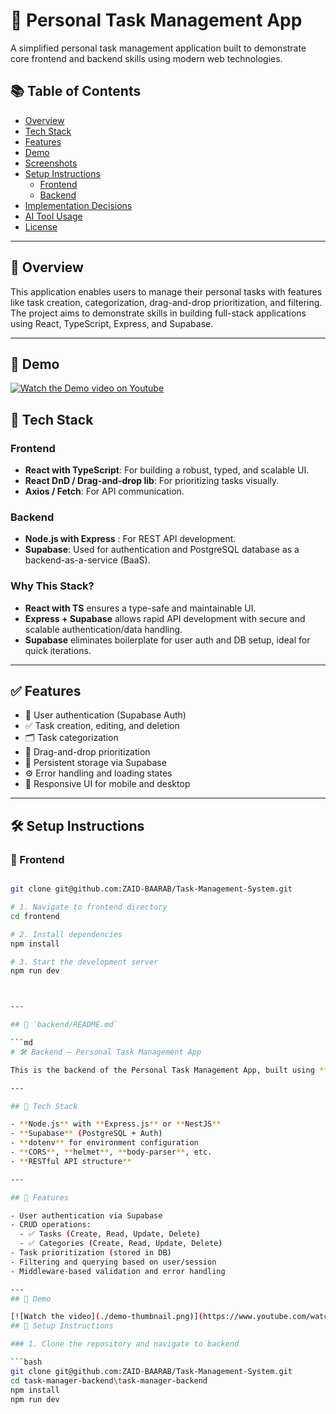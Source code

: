 # 🧠 Personal Task Management App

A simplified personal task management application built to demonstrate core frontend and backend skills using modern web technologies.

## 📚 Table of Contents
- [Overview](#overview)
- [Tech Stack](#tech-stack)
- [Features](#features)
- [Demo](#features)
- [Screenshots](#screenshots)
- [Setup Instructions](#setup-instructions)
  - [Frontend](#demo)
  - [Backend](#backend)
- [Implementation Decisions](#implementation-decisions)
- [AI Tool Usage](#ai-tool-usage)
- [License](#license)

---

## 📌 Overview

This application enables users to manage their personal tasks with features like task creation, categorization, drag-and-drop prioritization, and filtering. The project aims to demonstrate skills in building full-stack applications using React, TypeScript, Express, and Supabase.

---
## 🎥 Demo

[![Watch the Demo video on Youtube](./demo-thumbnail.png)](https://youtu.be/c0BxU14wBQ8)
## 🚀 Tech Stack

### Frontend
- **React with TypeScript**: For building a robust, typed, and scalable UI.
- **React DnD / Drag-and-drop lib**: For prioritizing tasks visually.
- **Axios / Fetch**: For API communication.

### Backend
- **Node.js with Express** : For REST API development.
- **Supabase**: Used for authentication and PostgreSQL database as a backend-as-a-service (BaaS).

### Why This Stack?
- **React with TS** ensures a type-safe and maintainable UI.
- **Express + Supabase** allows rapid API development with secure and scalable authentication/data handling.
- **Supabase** eliminates boilerplate for user auth and DB setup, ideal for quick iterations.

---

## ✅ Features

- 🔐 User authentication (Supabase Auth)
- ✅ Task creation, editing, and deletion
- 🗂️ Task categorization
- 🎯 Drag-and-drop prioritization
- 💾 Persistent storage via Supabase
- ⚙️ Error handling and loading states
- 📱 Responsive UI for mobile and desktop

---


## 🛠 Setup Instructions

### 🔹 Frontend

```bash

git clone git@github.com:ZAID-BAARAB/Task-Management-System.git

# 1. Navigate to frontend directory
cd frontend

# 2. Install dependencies
npm install

# 3. Start the development server
npm run dev



---

## 📁 `backend/README.md`

```md
# 🛠️ Backend – Personal Task Management App

This is the backend of the Personal Task Management App, built using **Node.js**, **Express**, and **Supabase**. It exposes RESTful APIs to manage users, tasks, and categories.

---

## 🚀 Tech Stack

- **Node.js** with **Express.js** or **NestJS**
- **Supabase** (PostgreSQL + Auth)
- **dotenv** for environment configuration
- **CORS**, **helmet**, **body-parser**, etc.
- **RESTful API structure**

---

## 📌 Features

- User authentication via Supabase
- CRUD operations:
  - ✅ Tasks (Create, Read, Update, Delete)
  - ✅ Categories (Create, Read, Update, Delete)
- Task prioritization (stored in DB)
- Filtering and querying based on user/session
- Middleware-based validation and error handling

---
## 🎥 Demo

[![Watch the video](./demo-thumbnail.png)](https://www.youtube.com/watch?v=PX1ToOxt9nY&ab_channel=WardaProd)
## 🔧 Setup Instructions

### 1. Clone the repository and navigate to backend

```bash
git clone git@github.com:ZAID-BAARAB/Task-Management-System.git
cd task-manager-backend\task-manager-backend
npm install
npm run dev
